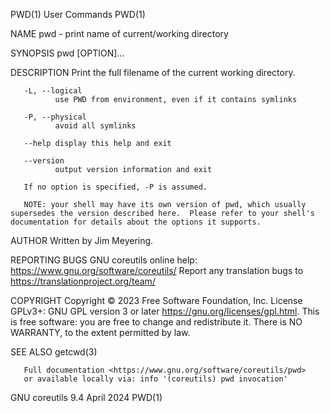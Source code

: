 PWD(1)                                                                                         User Commands                                                                                         PWD(1)

NAME
       pwd - print name of current/working directory

SYNOPSIS
       pwd [OPTION]...

DESCRIPTION
       Print the full filename of the current working directory.

       -L, --logical
              use PWD from environment, even if it contains symlinks

       -P, --physical
              avoid all symlinks

       --help display this help and exit

       --version
              output version information and exit

       If no option is specified, -P is assumed.

       NOTE: your shell may have its own version of pwd, which usually supersedes the version described here.  Please refer to your shell's documentation for details about the options it supports.

AUTHOR
       Written by Jim Meyering.

REPORTING BUGS
       GNU coreutils online help: <https://www.gnu.org/software/coreutils/>
       Report any translation bugs to <https://translationproject.org/team/>

COPYRIGHT
       Copyright © 2023 Free Software Foundation, Inc.  License GPLv3+: GNU GPL version 3 or later <https://gnu.org/licenses/gpl.html>.
       This is free software: you are free to change and redistribute it.  There is NO WARRANTY, to the extent permitted by law.

SEE ALSO
       getcwd(3)

       Full documentation <https://www.gnu.org/software/coreutils/pwd>
       or available locally via: info '(coreutils) pwd invocation'

GNU coreutils 9.4                                                                                April 2024                                                                                          PWD(1)

